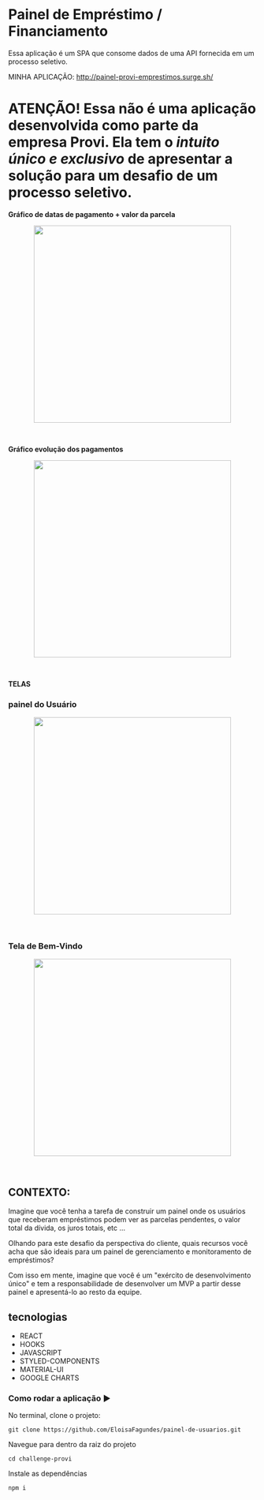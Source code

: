 # Painel de Empréstimo / Financiamento

Essa aplicação é um SPA que consome dados de uma API fornecida em um processo seletivo.

MINHA APLICAÇÃO: http://painel-provi-emprestimos.surge.sh/

# ATENÇÃO! Essa não é uma aplicação desenvolvida como parte da empresa Provi. Ela tem o *intuito único e exclusivo* de apresentar a solução para um desafio de um processo seletivo.

**Gráfico de datas de pagamento + valor da parcela**
<p align="center">
  <img  height='400' src='https://user-images.githubusercontent.com/59846340/91674589-b57b1280-eb0f-11ea-9ad2-421563fa546e.png'>
</p>
<br>

**Gráfico evolução dos pagamentos**
<p align="center">
  <img  height='400' src='https://user-images.githubusercontent.com/59846340/91674626-d7749500-eb0f-11ea-8bf2-9a530a297a7a.png'>
</p>
<br>

**TELAS**

### painel do Usuário
<p align="center">
  <img  height='400' src='https://user-images.githubusercontent.com/59846340/91674664-012dbc00-eb10-11ea-9677-125f8272f206.png'>
  </p>
  <br>
  
   ### Tela de Bem-Vindo
   <p align="center">
  <img  height='400' src='https://user-images.githubusercontent.com/59846340/91675363-6f737e00-eb12-11ea-93ca-398d29beb013.png'>
</p>
<br>


## CONTEXTO:

Imagine que você tenha a tarefa de construir um painel onde os usuários que receberam empréstimos podem ver as parcelas pendentes, o valor total da dívida, os juros totais, etc ...

Olhando para este desafio da perspectiva do cliente, quais recursos você acha que são ideais para um painel de gerenciamento e monitoramento de empréstimos?

Com isso em mente, imagine que você é um "exército de desenvolvimento único" e tem a responsabilidade de desenvolver um MVP a partir desse painel e apresentá-lo ao resto da equipe.


## tecnologias

- REACT
- HOOKS
- JAVASCRIPT
- STYLED-COMPONENTS
- MATERIAL-UI
- GOOGLE CHARTS

### Como rodar a aplicação ▶️

No terminal, clone o projeto:

```
git clone https://github.com/EloisaFagundes/painel-de-usuarios.git
```
Navegue para dentro da raiz do projeto

```
cd challenge-provi
```
Instale as dependências

```
npm i
```

